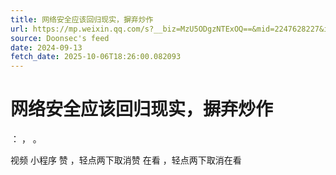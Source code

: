 ```yaml
---
title: 网络安全应该回归现实，摒弃炒作
url: https://mp.weixin.qq.com/s?__biz=MzU5ODgzNTExOQ==&mid=2247628227&idx=1&sn=8b0901aacf612521783cc725a9073717
source: Doonsec's feed
date: 2024-09-13
fetch_date: 2025-10-06T18:26:00.082093
---
```


# 网络安全应该回归现实，摒弃炒作

：
，
。

视频
小程序
赞
，轻点两下取消赞
在看
，轻点两下取消在看